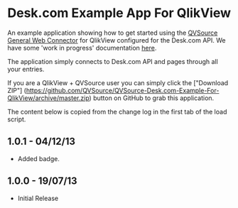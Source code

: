 Desk.com Example App For QlikView
=================================
An example application showing how to get started using the [QVSource General Web Connector](http://wiki.qvsource.com/General-Web-Connector-For-QlikView.ashx) for QlikView configured for the Desk.com API. We have some 'work in progress' documentation [here](http://wiki.qvsource.com/Desk-Connector-For-QlikView.ashx).

The application simply connects to Desk.com API and pages through all your entries.

If you are a QlikView + QVSource user you can simply click the ["Download ZIP"] (https://github.com/QVSource/QVSource-Desk.com-Example-For-QlikView/archive/master.zip) button on GitHub to grab this application.

The content below is copied from the change log in the first tab of the load script.

1.0.1 - 04/12/13
----------------
* Added badge.

1.0.0 - 19/07/13
----------------
* Initial Release
